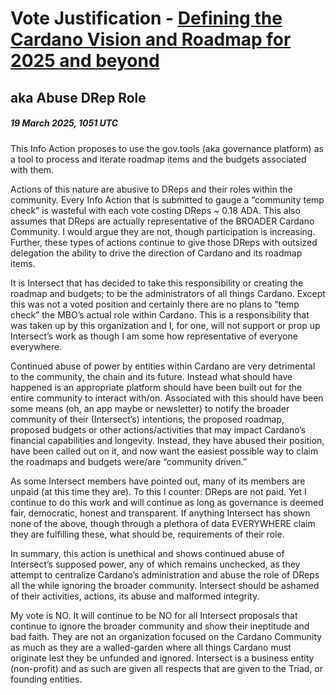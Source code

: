 # Vote Justification - [Defining the Cardano Vision and Roadmap for 2025 and beyond](https://gov.tools/connected/governance_actions/56f39054758f1a3cedc1de9225d66bf270b62dfdbfbc5399f1d6d43aceffc636#0)
## aka Abuse DRep Role
##### 19 March 2025, 1051 UTC

This Info Action proposes to use the gov.tools (aka governance platform) as a tool to process and iterate roadmap items and the budgets associated with them.

Actions of this nature are abusive to DReps and their roles within the community. Every Info Action that is submitted to gauge a “community temp check” is wasteful with each vote costing DReps ~ 0.18 ADA. This also assumes that DReps are actually representative of the BROADER Cardano Community. I would argue they are not, though participation is increasing. Further, these types of actions continue to give those DReps with outsized delegation the ability to drive the direction of Cardano and its roadmap items.

It is Intersect that has decided to take this responsibility or creating the roadmap and budgets; to be the administrators of all things Cardano. Except this was not a voted position and certainly there are no plans to “temp check” the MBO’s actual role within Cardano. This is a responsibility that was taken up by this organization and I, for one, will not support or prop up Intersect’s work as though I am some how representative of everyone everywhere.

Continued abuse of power by entities within Cardano are very detrimental to the community, the chain and its future. Instead what should have happened is an appropriate platform should have been built out for the entire community to interact with/on. Associated with this should have been some means (oh, an app maybe or newsletter) to notify the broader community of their (Intersect’s) intentions, the proposed roadmap, proposed budgets or other actions/activities that may impact Cardano’s financial capabilities and longevity. Instead, they have abused their position, have been called out on it, and now want the easiest possible way to claim the roadmaps and budgets were/are “community driven.”

As some Intersect members have pointed out, many of its members are unpaid (at this time they are). To this I counter: DReps are not paid. Yet I continue to do this work and will continue as long as governance is deemed fair, democratic, honest and transparent. If anything Intersect has shown none of the above, though through a plethora of data EVERYWHERE claim they are fulfilling these, what should be, requirements of their role.

In summary, this action is unethical and shows continued abuse of Intersect’s supposed power, any of which remains unchecked, as they attempt to centralize Cardano’s administration and abuse the role of DReps all the while ignoring the broader community. Intersect should be ashamed of their activities, actions, its abuse and malformed integrity.

My vote is NO. It will continue to be NO for all Intersect proposals that continue to ignore the broader community and show their ineptitude and bad faith. They are not an organization focused on the Cardano Community as much as they are a walled-garden where all things Cardano must originate lest they be unfunded and ignored. Intersect is a business entity (non-profit) and as such are given all respects that are given to the Triad, or founding entities. 
